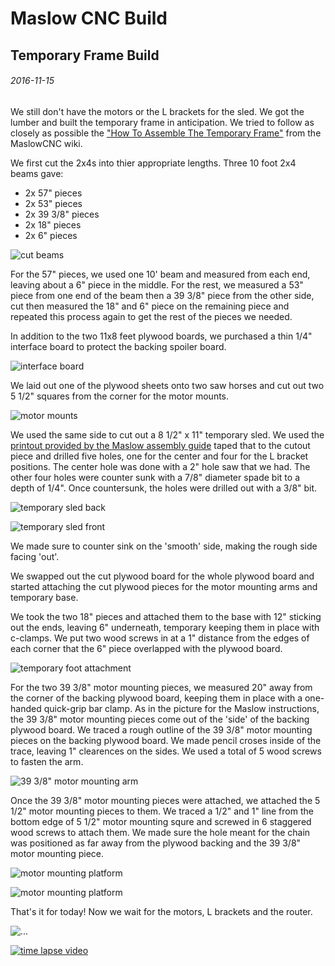 Maslow CNC Build
===

Temporary Frame Build
---

###### 2016-11-15



We still don't have the motors or the L brackets for the sled.
We got the lumber and built the temporary frame in anticipation.
We tried to follow as closely as possible the
["How To Assemble The Temporary Frame"](https://github.com/MaslowCNC/Mechanics/wiki/How-To-Assemble-The-Temporary-Frame)
from the MaslowCNC wiki.

We first cut the 2x4s into thier appropriate lengths.
Three 10 foot 2x4 beams gave:

* 2x 57" pieces
* 2x 53" pieces
* 2x 39 3/8" pieces
* 2x 18" pieces
* 2x 6" pieces

![cut beams](https://raw.githubusercontent.com/abetusk/dev/release/projects/maslowcnc/build/2017-11-15/img/single/processed/2016_0108_060106_002.jpg)

For the 57" pieces, we used one 10' beam and measured from each end,
leaving about a 6" piece in the middle.
For the rest, we measured a 53" piece from one end of the beam
then a 39 3/8" piece from the other side, cut then measured the
18" and 6" piece on the remaining piece and repeated this
process again to get the rest of the pieces we needed.

In addition to the two 11x8 feet plywood boards, we purchased a
thin 1/4" interface board to protect the backing spoiler board.

![interface board](https://raw.githubusercontent.com/abetusk/dev/release/projects/maslowcnc/build/2017-11-15/img/single/processed/2016_0108_060111_003.jpg)

We laid out one of the plywood sheets onto two saw horses and cut out
two 5 1/2" squares from the corner for the motor mounts.

![motor mounts](https://raw.githubusercontent.com/abetusk/dev/release/projects/maslowcnc/build/2017-11-15/img/single/processed/2016_0108_060052_001.jpg)

We used the same side to cut out a 8 1/2" x 11" temporary sled.
We used the [printout provided by the Maslow assembly guide](https://github.com/MaslowCNC/Mechanics/blob/master/tempSled.pdf)
taped that to the cutout piece and drilled five holes, one for the
center and four for the L bracket positions.
The center hole was done with a 2" hole saw that we had.
The other four holes were counter sunk with a 7/8" diameter spade bit to
a depth of 1/4".
Once countersunk, the holes were drilled out with a 3/8" bit.

![temporary sled back](https://raw.githubusercontent.com/abetusk/dev/release/projects/maslowcnc/build/2017-11-15/img/single/processed/2016_0108_085232_007.jpg)

![temporary sled front](https://raw.githubusercontent.com/abetusk/dev/release/projects/maslowcnc/build/2017-11-15/img/single/processed/2016_0108_085238_008.jpg)

We made sure to counter sink on the 'smooth' side, making the rough side
facing 'out'.

We swapped out the cut plywood board for the whole plywood board and started
attaching the cut plywood pieces for the motor mounting arms and temporary
base.

We took the two 18" pieces and attached them to the base with 12" sticking
out the ends, leaving 6" underneath, temporary keeping them in place
with c-clamps.
We put two wood screws in at a 1" distance from the edges of each corner
that the 6" piece overlapped with the plywood board.


![temporary foot attachment](https://raw.githubusercontent.com/abetusk/dev/release/projects/maslowcnc/build/2017-11-15/img/single/processed/2016_0108_085113_001.jpg)

For the two 39 3/8" motor mounting pieces, we measured 20" away from the corner
of the backing plywood board, keeping them in place with a one-handed quick-grip bar clamp.
As in the picture for the Maslow instructions, the 39 3/8" motor mounting pieces
come out of the 'side' of the backing plywood board.
We traced a rough outline of the 39 3/8" motor mounting pieces on the backing
plywood board.
We made pencil croses inside of the trace, leaving 1" clearences on the sides.
We used a total of 5 wood screws to fasten the arm.

![39 3/8" motor mounting arm](https://raw.githubusercontent.com/abetusk/dev/release/projects/maslowcnc/build/2017-11-15/img/single/processed/2016_0108_085208_005.jpg)

Once the 39 3/8" motor mounting pieces were attached, we attached the 5 1/2" motor
mounting pieces to them.
We traced a 1/2" and 1" line from the bottom edge of 5 1/2" motor mounting squre
and screwed in 6 staggered wood screws to attach them.
We made sure the hole meant for the chain was positioned as far away from the
plywood backing and the 39 3/8" motor mounting piece.

![motor mounting platform](https://raw.githubusercontent.com/abetusk/dev/release/projects/maslowcnc/build/2017-11-15/img/single/processed/2016_0108_085143_004.jpg)

![motor mounting platform](https://raw.githubusercontent.com/abetusk/dev/release/projects/maslowcnc/build/2017-11-15/img/single/processed/2016_0108_085216_006.jpg)


That's it for today!
Now we wait for the motors, L brackets and the router.

![...](https://raw.githubusercontent.com/abetusk/dev/release/projects/maslowcnc/build/2017-11-15/img/single/processed/2016_0108_085132_003.jpg)

[![time lapse video](https://img.youtube.com/vi/lqqxK5Ojtyg/0.jpg)](https://www.youtube.com/watch?v=lqqxK5Ojtyg)
